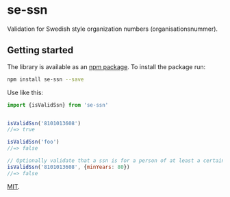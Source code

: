# se-ssn

Validation for Swedish style organization numbers (organisationsnummer).

## Getting started

The library is available as an [npm package](https://www.npmjs.com/package/se-ssn).
To install the package run:

```bash
npm install se-ssn --save
```

Use like this:

```js
import {isValidSsn} from 'se-ssn'


isValidSsn('8101013608')
//=> true

isValidSsn('foo')
//=> false

// Optionally validate that a ssn is for a person of at least a certain age
isValidSsn('8101013608', {minYears: 80})
//=> false
```

[MIT](LICENSE).

